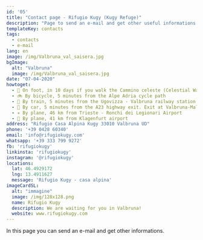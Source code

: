 ```yaml
---
id: '05'
title: "Contact page - Rifugio Kugy (Kugy Refuge)"
description: "Page to send an e-mail and get other useful informations about Rifugio Kugy (Kugy Refuge)"
templateKey: contacts
tags:
  - contacts
  - e-mail
lang: en
image: /img/Valbruna_val_saisera.jpg
bgImage:
  alt: "Valbruna"
  image: /img/Valbruna_val_saisera.jpg
date: "07-04-2020"
howtoget:
  - 🚶 On foot, in 10 days if you walk the Cammino celeste (Celestial Way) from Aquileia
  - 🚲 By bicycle, 5 minutes from the Alpe Adria cycle path
  - 🚋 By train, 5 minutes from the Ugovizza - Valbruna railway station
  - 🚗 By car, 5 minutes from the A23 highway exit. Exit at Valbruna-Malborghetto-Camporosso and continue left towards Valbruna
  - ✈️ By plane, 46 km from Trieste - Ronchi dei Legionari Airport
  - 🚀 By plane, 41 km from Klagenfurt airport
address: "Rifugio Casa Alpina Kugy 33010 Valbruna UD"
phone: '+39 0428 60340'
email: 'info@rifugiokugy.com'
whatsapp: '+39 333 799 9272'
fb: 'rifugiokugy'
linkinsta: 'rifugiokugy'
instagram: '@rifugiokugy'
locations:
  lat: 46.4929172
  lng: 13.4911627
  message: 'Rifugio Kugy - casa alpina'
imageCardSL:
  alt: "immagine"
  image: /img/128x128.png
  name: Rifugio Kugy
  description: We are waiting for you in Valbruna!
  website: www.rifugiokugy.com
---
```


In this page you can send an e-mail and get other informations.
